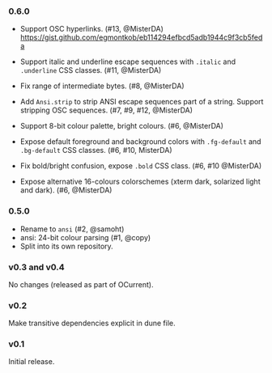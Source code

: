 ### 0.6.0

* Support OSC hyperlinks. (#13, @MisterDA)
  https://gist.github.com/egmontkob/eb114294efbcd5adb1944c9f3cb5feda

* Support italic and underline escape sequences with `.italic` and
  `.underline` CSS classes. (#11, @MisterDA)

* Fix range of intermediate bytes. (#8, @MisterDA)

* Add `Ansi.strip` to strip ANSI escape sequences part of a string.
  Support stripping OSC sequences.
  (#7, #9, #12, @MisterDA)

* Support 8-bit colour palette, bright colours. (#6, @MisterDA)

* Expose default foreground and background colors with `.fg-default`
  and `.bg-default` CSS classes. (#6, #10, MisterDA)

* Fix bold/bright confusion, expose `.bold` CSS class. (#6, #10 @MisterDA)

* Expose alternative 16-colours colorschemes (xterm dark, solarized
  light and dark). (#6, @MisterDA)

### 0.5.0

* Rename to `ansi` (#2, @samoht)
* ansi: 24-bit colour parsing (#1, @copy)
* Split into its own repository.

### v0.3 and v0.4

No changes (released as part of OCurrent).

### v0.2

Make transitive dependencies explicit in dune file.

### v0.1

Initial release.
